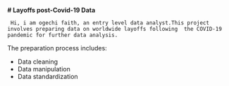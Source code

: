 **# Layoffs post-Covid-19 Data**
    
     Hi, i am ogechi faith, an entry level data analyst.This project involves preparing data on worldwide layoffs following  the COVID-19 pandemic for further data analysis.
The preparation process includes:
- Data cleaning
- Data manipulation
- Data standardization
